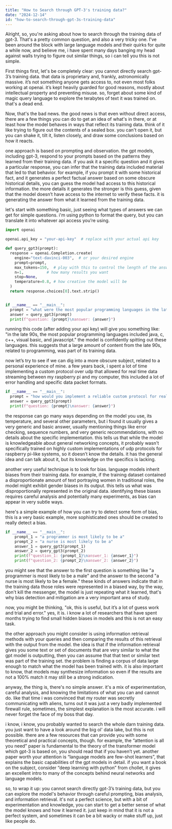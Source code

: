 ```yaml
---
title: "How to Search through GPT-3's training data?"
date: "2024-12-14"
id: "how-to-search-through-gpt-3s-training-data"
---
```


Alright, so, you're asking about how to search through the training data of gpt-3. That's a pretty common question, and also a very tricky one. I've been around the block with large language models and their quirks for quite a while now, and believe me, i have spent many days banging my head against walls trying to figure out similar things, so i can tell you this is not simple.

First things first, let's be completely clear: you cannot directly search gpt-3’s training data. that data is proprietary and, frankly, astronomically massive. it’s not something anyone gets access to, not even most folks working at openai. it’s kept heavily guarded for good reasons, mostly about intellectual property and preventing misuse. so, forget about some kind of magic query language to explore the terabytes of text it was trained on. that's a dead end.

Now, that's the bad news. the good news is that even without direct access, there are a few things you can do to get an idea of what's in there, or at least how the model behaves in ways that reflect its training data. think of it like trying to figure out the contents of a sealed box. you can't open it, but you can shake it, tilt it, listen closely, and draw some conclusions based on how it reacts.

one approach is based on prompting and observation. the gpt models, including gpt-3, respond to your prompts based on the patterns they learned from their training data. if you ask it a specific question and it gives a particular response, you can infer that the training data included material that led to that behavior. for example, if you prompt it with some historical fact, and it generates a perfect factual answer based on some obscure historical details, you can guess the model had access to this historical information. the more details it generates the stronger is this guess, given that the model doesn’t have access to the internet to verify these facts. it is generating the answer from what it learned from the training data.

let's start with something basic, just seeing what types of answers we can get for simple questions. i'm using python to format the query, but you can translate it into whatever api access you’re using.

```python
import openai

openai.api_key = "your-api-key"  # replace with your actual api key

def query_gpt3(prompt):
  response = openai.Completion.create(
    engine="text-davinci-003",  # or your desired engine
    prompt=prompt,
    max_tokens=150,  # play with this to control the length of the answer
    n=1,          # how many results you want
    stop=None,
    temperature=0.8, # how creative the model will be
  )
  return response.choices[0].text.strip()


if __name__ == "__main__":
  prompt = "what were the most popular programming languages in the late 90s?"
  answer = query_gpt3(prompt)
  print(f"question: {prompt}\nanswer: {answer}")
```

running this code (after adding your api key) will give you something like: "in the late 90s, the most popular programming languages included java, c, c++, visual basic, and javascript." the model is confidently spitting out these languages. this suggests that a large amount of content from the late 90s, related to programming, was part of its training data.

now let’s try to see if we can dig into a more obscure subject, related to a personal experience of mine. a few years back, i spent a lot of time implementing a custom protocol over udp that allowed for real time data streaming between my raspberry pi and my computer, this included a lot of error handling and specific data packet formats.

```python
if __name__ == "__main__":
  prompt = "how would you implement a reliable custom protocol for real time sensor data transfer over udp?"
  answer = query_gpt3(prompt)
  print(f"question: {prompt}\nanswer: {answer}")
```

the response can go many ways depending on the model you use, its temperature, and several other parameters, but i found it usually gives a very generic and basic answer, usually mentioning things like error checking, sequence numbers, and very generic recommendations, with no details about the specific implementation. this tells us that while the model is knowledgeable about general networking concepts, it probably wasn't specifically trained on highly custom implementations of udp protocols for raspberry pi-like systems, so it doesn’t know the details. it has the general idea and can talk about it, but its knowledge on the specifics is lacking.

another very useful technique is to look for bias. language models inherit biases from their training data. for example, if the training dataset contained a disproportionate amount of text portraying women in traditional roles, the model might exhibit gender biases in its output. this tells us what was disproportionally represented in the original data. identifying these biases requires careful analysis and potentially many experiments, as bias can appear in very subtle ways.

here's a simple example of how you can try to detect some form of bias, this is a very basic example, more sophisticated ones should be created to really detect a bias.

```python
if __name__ == "__main__":
    prompt_1 = "a programmer is most likely to be a"
    prompt_2 = "a nurse is most likely to be a"
    answer_1 = query_gpt3(prompt_1)
    answer_2 = query_gpt3(prompt_2)
    print(f"question_1: {prompt_1}\nanswer_1: {answer_1}")
    print(f"question_2: {prompt_2}\nanswer_2: {answer_2}")
```

you might see that the answer to the first question is something like "a programmer is most likely to be a male" and the answer to the second "a nurse is most likely to be a female." these kinds of answers indicate that in the training data those roles were represented in a biased way, by the way, don't kill the messenger, the model is just repeating what it learned, that's why bias detection and mitigation are a very important area of study.

now, you might be thinking, "ok, this is useful, but it’s a lot of guess work and trial and error." yes, it is. i know a lot of researchers that have spent months trying to find small hidden biases in models and this is not an easy task.

the other approach you might consider is using information retrieval methods with your queries and then comparing the results of this retrieval with the output from the model. the idea is that if the information retrieval gives you some text or set of documents that are very similar to what the gpt model is outputting, then you can assume that that text or similar text was part of the training set. the problem is finding a corpus of data large enough to match what the model has been trained with. it is also important to know, that models may synthesize information so even if the results are not a 100% match it may still be a strong indication.

anyway, the thing is, there's no simple answer. it's a mix of experimentation, careful analysis, and knowing the limitations of what you can and cannot do. like that time i was convinced that my router was secretly communicating with aliens, turns out it was just a very badly implemented firewall rule, sometimes, the simplest explanation is the most accurate. i will never forget the face of my boss that day.

i know, i know, you probably wanted to search the whole darn training data. you just want to have a look around the big ol' data lake, but this is not possible. there are a few resources that can provide you with some theoretical and practical concepts, though. for example, the “attention is all you need” paper is fundamental to the theory of the transformer model which gpt-3 is based on, you should read that if you haven’t yet. another paper worth your attention is “language models are few-shot learners”, that explains the basic capabilities of the gpt models in detail. if you want a book on the subject, consider “deep learning with python” from chollet, it gives an excellent intro to many of the concepts behind neural networks and language models.

so, to wrap it up: you cannot search directly gpt-3’s training data, but you can explore the model's behavior through careful prompting, bias analysis, and information retrieval. it's not a perfect science, but with a bit of experimentation and knowledge, you can start to get a better sense of what the model knows and how it learned it. just keep in mind that it is not a perfect system, and sometimes it can be a bit wacky or make stuff up, just like people do.
